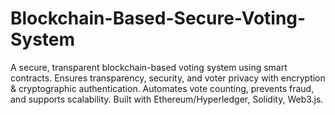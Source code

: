 # Blockchain-Based-Secure-Voting-System
A secure, transparent blockchain-based voting system using smart contracts. Ensures transparency, security, and voter privacy with encryption &amp; cryptographic authentication. Automates vote counting, prevents fraud, and supports scalability. Built with Ethereum/Hyperledger, Solidity, Web3.js.

